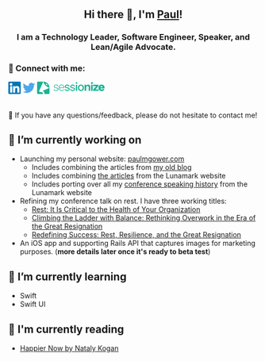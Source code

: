 <h2 style="text-align: center">
Hi there 👋, I'm <a href="//paulmgower.com" target="_blank">Paul</a>!
</h2>

<h3 style="text-align: center">
I am a Technology Leader, Software Engineer, Speaker, and Lean/Agile Advocate. 
</h3>


### 🤝 Connect with me:

<div>
  <a href="//linkedin.com/in/pmgower/"><img style="height: 25px" src="https://raw.githubusercontent.com/pmgower/pmgower/main/images/linkedin.svg" alt="Paul Gower | LinkedIn" /></a>
  <a href="//twitter.com/paulmgower/"><img style="height: 25px" src="https://raw.githubusercontent.com/pmgower/pmgower/main/images/twitter.svg" alt="Paul Gower | Twitter" /></a>
  <a href="//sessionize.com/paul-gower/"><img style="height: 25px" src="https://raw.githubusercontent.com/pmgower/pmgower/main/images/sessionize-logo.svg" alt="Paul Gower | Sessionize" /></a>
</div>
<br/>
<p>
  💬 If you have any questions/feedback, please do not hesitate to contact me!
</p>


## 🔭 I’m currently working on
- Launching my personal website: [paulmgower.com](paulmgower.com)
  - Includes combining the articles from [my old blog](//blog.paulgower.me)
  - Includes combining [the articles](//www.lunamark.com/articles) from the Lunamark website
  - Includes porting over all my [conference speaking history](//www.lunamark.com/speaking.html) from the Lunamark website
- Refining my conference talk on rest.  I have three working titles: 
  - [Rest: It Is Critical to the Health of Your Organization](https://sessionize.com/s/paul-gower/rest-it-is-critical-to-the-health-of-your-organiza/50228)
  - [Climbing the Ladder with Balance: Rethinking Overwork in the Era of the Great Resignation](//sessionize.com/s/paul-gower/climbing-the-ladder-with-balance-rethinking-overwo/75714)
  - [Redefining Success: Rest, Resilience, and the Great Resignation](//sessionize.com/s/paul-gower/redefining-success-rest-resilience-and-the-great-r/75713)
- An iOS app and supporting Rails API that captures images for marketing purposes. (**more details later once it's ready to beta test**)

## 🌱 I’m currently learning 
- Swift
- Swift UI

## 📖 I'm currently reading 
- [Happier Now by Nataly Kogan](https://www.happier.com/book/)
